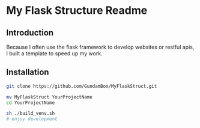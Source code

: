 # My Flask Structure Readme

## Introduction

Because I often use the flask framework to develop websites or restful apis, I built a template to speed up my work.

## Installation

```bash
git clone https://github.com/GundamBox/MyFlaskStruct.git

mv MyFlaskStruct YourProjectName
cd YourProjectName

sh ./build_venv.sh
# enjoy development
```